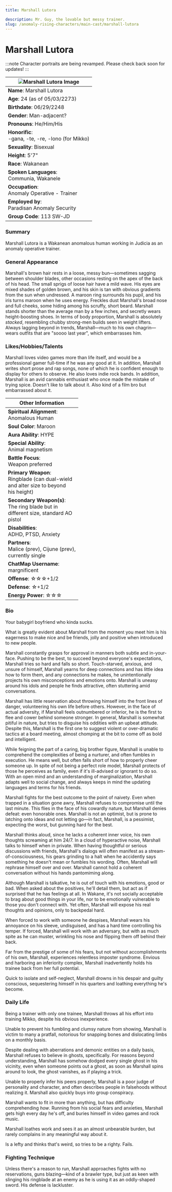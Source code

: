 ```yaml
---
title: Marshall Lutora

description: Mr. Guy, the lovable but messy trainer.
slug: /anomaly-rising-characters/main-cast/marshall-lutora
---
```


# Marshall Lutora

:::note
Character portraits are being revamped. Please check back soon for updates!
:::

<div class="leftCharacterProfile"> </div>

|![Marshall Lutora Image](/img/characters/marshall.jpg)|
|---|
|**Name**: Marshall Lutora|
|**Age**: 24 (as of 05/03/2273)|
|**Birthdate**: 06/29/2248|
|**Gender**: Man-adjacent?|
|**Pronouns**: He/Him/His|
|**Honorific**:<br/>  -gana, -te, -re, -lono (for Mikko)|
|**Sexuality**: Bisexual|
|**Height**: 5'7"|
|**Race**: Wakanean|
|**Spoken Languages**:<br/>  Communia, Wakanele|
|**Occupation**:<br/>   Anomaly Operative - Trainer|
|**Employed by**:<br/>   Paradisan Anomaly Security|
|**Group Code**: 113 SW-JD|

### Summary

Marshall Lutora is a Wakanean anomalous human working in Judicia as an anomaly operative trainer.

### General Appearance

Marshall's brown hair rests in a loose, messy bun—sometimes sagging between shoulder blades, other occasions resting on the apex of the back of his head. The small sprigs of loose hair have a mild wave. His eyes are mixed shades of golden brown, and his skin is tan with obvious gradients from the sun when undressed. A maroon ring surrounds his pupil, and his iris turns maroon when he uses energy. Freckles dust Marshall's broad nose and full cheeks, some hiding among his scruffy, short beard. Marshall stands shorter than the average man by a few inches, and secretly wears height-boosting shoes. In terms of body proportion, Marshall is absolutely *stacked*, resembling chubby strong-men builds seen in weight lifters. Always lagging beyond in trends, Marshall—much to his own chagrin—wears outfits that are "soooo last year", which embarrasses him. 

### Likes/Hobbies/Talents

Marshall loves video games more than life itself, and would be a professional gamer full-time if he was any good at it. In addition, Marshall writes short prose and rap songs, none of which he is confident enough to display for others to observe. He also loves indie rock bands. In addition, Marshall is an avid cannabis enthusiast who once made the mistake of trying spice. Doesn't like to talk about it. Also kind of a film bro but embarrassed about it.


<div class="rightCharacterProfile"> </div>

|Other Information|
| --- |
|**Spiritual Alignment**:<br/>  Anomalous Human|
|**Soul Color**: Maroon|
|**Aura Ability**: HYPE|
|**Special Ability**:<br/>  Animal magnetism|
|**Battle Focus**:<br/>  Weapon preferred|
|**Primary Weapon**:<br/>  Ringblade (can dual-wield<br/> and alter size to beyond<br/> his height)|
|**Secondary Weapon(s)**:<br/>  The ring blade but in<br/> different size, standard AO<br/> pistol|
|**Disabilities**:<br/>  ADHD, PTSD, Anxiety|
|**Partners**:<br/>  Malice (prev), Cijune (prev), <br/> currently single|
|**ChatMap Username**:<br/>  margnificent|
|**Offense**: ☆☆☆+1/2|
|**Defense**: ☆+1/2|
|**Energy Power**: ☆☆☆|

### Bio

Your babygirl boyfriend who kinda sucks.

What is greatly evident about Marshall from the moment you meet him is his eagerness to make nice and be friends, jolly and positive when introduced to new people.

Marshall constantly grasps for approval in manners both subtle and in-your-face. Pushing to be the best, to succeed beyond everyone's expectations, Marshall tries so hard and falls so short. Touch-starved, anxious, and unsure of himself, Marshall yearns for deep connections and has little idea how to form them, and any connections he makes, he unintentionally projects his own misconceptions and emotions onto. Marshall is uneasy around his idols and people he finds attractive, often stuttering amid conversations.

Marshall has little reservation about throwing himself into the front lines of danger, volunteering his own life before others. However, in the face of actual adversity, if Marshall feels outnumbered or inferior, he is the first to flee and cower behind someone stronger. In general, Marshall is somewhat pitiful in nature, but tries to disguise his oddities with an upbeat attitude. Despite this, Marshall is the first one to suggest violent or over-dramatic tactics at a board meeting, almost chomping at the bit to come off as bold and intelligent.

While feigning the part of a caring, big brother figure, Marshall is unable to comprehend the complexities of being a nurturer, and often fumbles in execution. He means well, but often falls short of how to properly cheer someone up. In spite of not being a perfect role model, Marshall protects of those he perceives as family, even if it's ill-advised or ignorant to do so. With an open mind and an understanding of marginalization, Marshall adapts well to social change, and always keeps in mind the updating languages and terms for his friends. 

Marshall fights for the best outcome to the point of naivety. Even when trapped in a situation gone awry, Marshall refuses to compromise until the last minute. This flies in the face of his cowardly nature, but Marshall denies defeat: even honorable ones. Marshall is not an optimist, but is prone to latching onto ideas and not letting go—in fact, Marshall, is a pessimist, expecting the worst, but gunning hard for the best.

Marshall thinks aloud, since he lacks a coherent inner voice, his own thoughts screaming at him 24/7. In a cloud of hyperactive noise, Marshall talks to himself when in private. When having thoughtful or serious discussions with friends, Marshall's dialogs will often manifest as a stream-of-consciousness, his gears grinding to a halt when he accidently says something he doesn't mean or fumbles his wording. Often, Marshall will rephrase himself over and over. Marshall cannot hold a coherent conversation without his hands pantomiming along.

Although Marshall is talkative, he is out of touch with his emotions, good or bad. When asked about the positives, he'll detail them, but act as if surprised that he has feelings at all. In Wakane, it's not socially acceptable to brag about good things in your life, nor to be emotionally vulnerable to those you don't connect with. Yet often, Marshall will expose his real thoughts and opinions, only to backpedal hard.

When forced to work with someone he despises, Marshall wears his annoyance on his sleeve, undisguised, and has a hard time controlling his temper. If forced, Marshall will work with an adversary, but with as much spite as he can muster, wrinkling his nose and flipping them off behind their back.

Far from the prestige of some of his fears, but not without accomplishments of his own, Marshall, experiences relentless imposter syndrome. Envious and harboring an inferiority complex, Marshall inadvertently holds his trainee back from her full potential.

Quick to isolate and self-neglect, Marshall drowns in his despair and guilty conscious, sequestering himself in his quarters and loathing everything he's become.

### Daily Life
Being a trainer with only one trainee, Marshall throws all his effort into training Mikko, despite his obvious inexperience.

Unable to prevent his fumbling and clumsy nature from showing, Marshall is victim to many a pratfall, notorious for snapping bones and dislocating limbs on a monthly basis. 

Despite dealing with aberrations and demonic entities on a daily basis, Marshall refuses to believe in ghosts, specifically. For reasons beyond understanding, Marshall has somehow dodged every single ghost in his vicinity, even when someone points out a ghost, as soon as Marshall spins around to look, the ghost vanishes, as if playing a trick.

Unable to properly infer his peers properly, Marshall is a poor judge of personality and character, and often describes people in falsehoods without realizing it. Marshall also quickly buys into group conspiracy.

Marshall wants to fit in more than anything, but has difficulty comprehending *how*. 
Running from his social fears and anxieties, Marshall gets high every day he's off, and buries himself in video games and rock music.

Marshall loathes work and sees it as an almost unbearable burden, but rarely complains in any meaningful way about it.

Is a lefty and thinks that's weird, so tries to be a righty. Fails.

### Fighting Technique

Unless there's a reason to run, Marshall approaches fights with no reservations, guns blazing—kind of a brawler type, but just as keen with slinging his ringblade at an enemy as he is using it as an oddly-shaped sword. His defense is lackluster.
